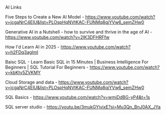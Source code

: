 AI Links 


Five Steps to Create a New AI Model - https://www.youtube.com/watch?v=jcgaNrC4ElU&list=PLOspHqNVtKAC-FUNMq8qjYVw6_semZHw0

Generative AI in a Nutshell - how to survive and thrive in the age of AI - https://www.youtube.com/watch?v=2IK3DFHRFfw

How I'd Learn AI in 2025 - https://www.youtube.com/watch?v=h2FDq3agImI 

Baisc SQL - Learn Basic SQL in 15 Minutes | Business Intelligence For Beginners | SQL Tutorial For Beginners - https://www.youtube.com/watch?v=kbKty5ZVKMY

Cloud Storage and data - https://www.youtube.com/watch?v=jcgaNrC4ElU&list=PLOspHqNVtKAC-FUNMq8qjYVw6_semZHw0

SQL Basics - https://www.youtube.com/watch?v=wmiDdBG-yP4&t=1s


SQL server studio - https://youtu.be/3mukGYjvixE?si=Mu3Qn_BnJ0AX_JYa
